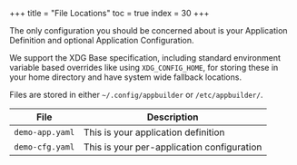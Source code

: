 +++
title = "File Locations"
toc = true
index = 30
+++

The only configuration you should be concerned about is your Application Definition and optional Application Configuration.

We support the XDG Base specification, including standard environment variable based overrides like using `XDG_CONFIG_HOME`, for storing these in your home directory and have system wide fallback locations.

Files are stored in either `~/.config/appbuilder` or `/etc/appbuilder/`.

| File            | Description                                |
|-----------------|--------------------------------------------|
| `demo-app.yaml` | This is your application definition        |
| `demo-cfg.yaml` | This is your per-application configuration |
